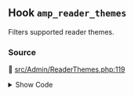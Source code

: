 ## Hook `amp_reader_themes`


Filters supported reader themes.

### Source

:link: [src/Admin/ReaderThemes.php:119](../../src/Admin/ReaderThemes.php#L119)

<details>
<summary>Show Code</summary>

```php
$themes = (array) apply_filters( 'amp_reader_themes', $themes );
```

</details>
